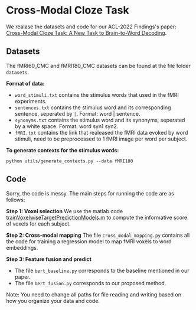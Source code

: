 # Cross-Modal Cloze Task

We realase the datasets and code for our ACL-2022 Findings's paper: [Cross-Modal Cloze Task: A New Task to Brain-to-Word Decoding](https://aclanthology.org/2022.findings-acl.54.pdf). 


## Datasets
The fMRI60_CMC and fMRI180_CMC datasets can be found at the file folder `datasets`. 

**Format of data:**

* `word_stimuli.txt` contains the stimulus words that used in the fMRI experiments. 
* `sentences.txt` contains the stimulus word and its corresponding sentence, seperated by `|`. Format: word | sentence.
* `synonyms.txt` contains the stimulus word and its synonyms, seperated by a white space. Format: word syn1 syn2.
* `fMRI.txt` contains the link that realeased the fMRI data evoked by word stimuli, need to be preprocessed to 1 fMRI image per word per subject.


**To generate contexts for the stimulus words:**
```
python utils/generate_contexts.py --data fMRI180
```

## Code

Sorry, the code is messy. The main steps for running the code are as follows:

**Step 1: Voxel selection**
We use the matlab code [trainVoxelwiseTargetPredictionModels.m](https://www.dropbox.com/s/l6hk9zkf2wvcflb/trainVoxelwiseTargetPredictionModels.m?dl=1) to compute the informative score of voxels for each subject.

**Step 2: Cross-modal mapping**
The file `cross_modal_mapping.py` contains all the code for training a regression model to map fMRI voxels to word embeddings.
 
**Step 3: Feature fusion and predict**
* The file `bert_baseline.py` corresponds to the baseline mentioned in our paper.
* The file `bert_fusion.py` corresponds to our proposed method.


Note: You need to change all paths for file reading and writing based on how you organize your data and code.
